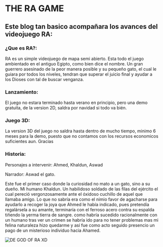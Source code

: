 # THE RA GAME


## Este blog tan basico acompañara los avances del videojuego RA:

### ¿Que es RA?:

RA es un simple videojuego de mapa semi abierto.
Esta todo el juego ambientado en el antiguo Egipto, como bien dice el nombre. Un gran guerrero asesinado de la peor manera posible y su pequeño gato, el cual le guiara por todos los niveles, tendran que superar el juicio final y ayudar a los Dioses con tal de buscar venganza.

### Lanzamiento:

El juego no estara terminado hasta verano en principio, pero una demo gratuita, de la version 2D, saldra por navidad si todo va bién.

### Juego 3D:

La version 3D del juego no saldra hasta dentro de mucho tiempo, minimo 6 meses para la demo, puesto que no contamos con los recursos economicos suficientes aun. Gracias

### Historia:

Personajes a intervenir: Ahmed, Khaldun, Aswad

Narrador: Aswad el gato. 

Este fue el primer caso donde la curiosidad no mato a un gato, sino a su dueño. Mi humano Khaldun. Un habilidoso soldado de las filas del ejército el cual pereció vergonzosamente ante el óxidoso cuchillo de aquel que llamaba amigo. Lo que no sabría era como el nimio favor de agacharse para ayudarlo a recoger la joya que Ahmed le había indicado, pues pretendía regalársela a su amante, terminaría con el ferroso acero contra su espalda tiñendo la yerma tierra de sangre. como habría sucedido racionalmente con un humano tras ver un crimen se habría ido para no tener problemas mas mi felina naturaleza hizo quedarme y así fue como acto seguido presencio un pago de un misterioso individuo hacia Ahamed.



![DE GOD OF RA XD](https://estaticos.muyhistoria.es/media/cache/1140x_thumb/uploads/images/test/59354a5a5bafe833c83c9869/dioses3_0.jpg)
